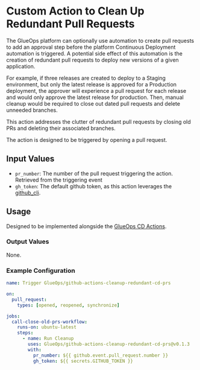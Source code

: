 # Custom Action to Clean Up Redundant Pull Requests

The GlueOps platform can optionally use automation to create pull requests to add an approval step before the platform Continuous Deployment automation is triggered.  A potential side effect of this automation is the creation of redundant pull requests to deploy new versions of a given application.

For example, if three releases are created to deploy to a Staging environment, but only the latest release is approved for a Production deployment, the approver will experience a pull request for each release and would only approve the latest release for production.  Then, manual cleanup would be required to close out dated pull requests and delete unneeded branches.

This action addresses the clutter of redundant pull requests by closing old PRs and deleting their associated branches.

The action is designed to be triggered by opening a pull request.

## Input Values

* `pr_number`: The number of the pull request triggering the action.  Retrieved from the triggering event
* `gh_token`: The default github token, as this action leverages the [github_cli](https://github.com/cli/cli).

## Usage

Designed to be implemented alongside the [GlueOps CD Actions](https://github.com/GlueOps/github-workflows/blob/main/.github/workflows/argocd-tags-ci.yml).

### Output Values

None.

### Example Configuration

```yaml
name: Trigger GlueOps/github-actions-cleanup-redundant-cd-prs

on:
  pull_request:
    types: [opened, reopened, synchronize]

jobs:
  call-close-old-prs-workflow:
    runs-on: ubuntu-latest
    steps:
      - name: Run Cleanup
        uses: GlueOps/github-actions-cleanup-redundant-cd-prs@v0.1.3
        with:
          pr_number: ${{ github.event.pull_request.number }}
          gh_token: ${{ secrets.GITHUB_TOKEN }}
```
